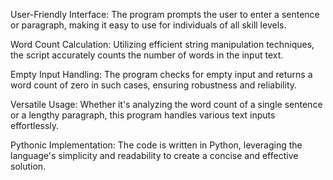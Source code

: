 User-Friendly Interface: The program prompts the user to enter a sentence or paragraph, making it easy to use for individuals of all skill levels.

Word Count Calculation: Utilizing efficient string manipulation techniques, the script accurately counts the number of words in the input text.

Empty Input Handling: The program checks for empty input and returns a word count of zero in such cases, ensuring robustness and reliability.

Versatile Usage: Whether it's analyzing the word count of a single sentence or a lengthy paragraph, this program handles various text inputs effortlessly.

Pythonic Implementation: The code is written in Python, leveraging the language's simplicity and readability to create a concise and effective solution.
